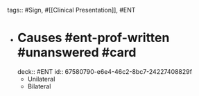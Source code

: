tags:: #Sign, #[[Clinical Presentation]], #ENT

- # Causes #ent-prof-written #unanswered #card
  deck:: #ENT
  id:: 67580790-e6e4-46c2-8bc7-24227408829f
	- Unilateral
	- Bilateral